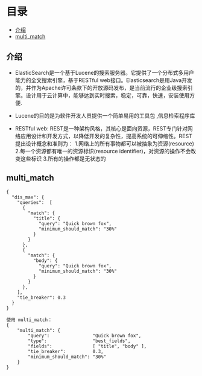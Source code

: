 # 目录

- [介绍](#介绍)
- [multi_match](#multi_match)


## 介绍
- ElasticSearch是一个基于Lucene的搜索服务器。它提供了一个分布式多用户能力的全文搜索引擎，基于RESTful web接口。Elasticsearch是用Java开发的，并作为Apache许可条款下的开放源码发布，是当前流行的企业级搜索引擎。设计用于云计算中，能够达到实时搜索，稳定，可靠，快速，安装使用方便.

- Lucene的目的是为软件开发人员提供一个简单易用的工具包    ,信息检索程序库

- RESTful web: 
  REST是一种架构风格，其核心是面向资源，REST专门针对网络应用设计和开发方式，以降低开发的复杂性，提高系统的可伸缩性。REST提出设计概念和准则为：
  1.网络上的所有事物都可以被抽象为资源(resource)
  2.每一个资源都有唯一的资源标识(resource identifier)，对资源的操作不会改变这些标识
  3.所有的操作都是无状态的

## multi_match

```
{
  "dis_max": {
    "queries":  [
      {
        "match": {
          "title": {
            "query": "Quick brown fox",
            "minimum_should_match": "30%"
          }
        }
      },
      {
        "match": {
          "body": {
            "query": "Quick brown fox",
            "minimum_should_match": "30%"
          }
        }
      },
    ],
    "tie_breaker": 0.3
  }
}

使用 multi_match：
{
    "multi_match": {
        "query":                "Quick brown fox",
        "type":                 "best_fields", 
        "fields":               [ "title", "body" ],
        "tie_breaker":          0.3,
        "minimum_should_match": "30%" 
    }
}
```

